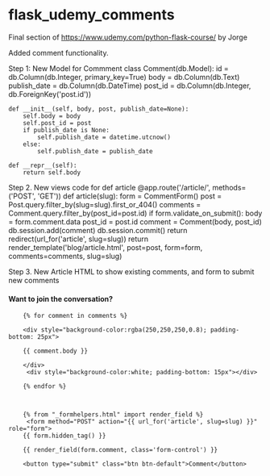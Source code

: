 # flask_udemy_comments

Final section of https://www.udemy.com/python-flask-course/ by Jorge 

Added comment functionality.

Step 1: New Model for Commment
class Comment(db.Model):
    id = db.Column(db.Integer, primary_key=True)
    body = db.Column(db.Text)
    publish_date = db.Column(db.DateTime)
    post_id = db.Column(db.Integer, db.ForeignKey('post.id'))
    
    
    def __init__(self, body, post, publish_date=None):
        self.body = body
        self.post_id = post
        if publish_date is None:
            self.publish_date = datetime.utcnow()
        else:
            self.publish_date = publish_date

    def __repr__(self):
        return self.body

Step 2. New views code for def article
@app.route('/article/<slug>', methods=('POST', 'GET'))
def article(slug):
    form = CommentForm()
    post = Post.query.filter_by(slug=slug).first_or_404()
    comments = Comment.query.filter_by(post_id=post.id)
    if form.validate_on_submit():
        body = form.comment.data
        post_id = post.id
        comment = Comment(body, post_id)
        db.session.add(comment)
        db.session.commit()
        return redirect(url_for('article', slug=slug))
    return render_template('blog/article.html', post=post, form=form, comments=comments, slug=slug)

Step 3. New Article HTML to show existing comments, and form to submit new comments

   <h4>Want to join the conversation?</h4>

        {% for comment in comments %}
        
        <div style="background-color:rgba(250,250,250,0.8); padding-bottom: 25px">
        
        {{ comment.body }}
        
        </div>
         <div style="background-color:white; padding-bottom: 15px"></div>
         
        {% endfor %}
        
       
        
        {% from "_formhelpers.html" import render_field %}
         <form method="POST" action="{{ url_for('article', slug=slug) }}" role="form">
        {{ form.hidden_tag() }}
            
        {{ render_field(form.comment, class='form-control') }}
        
        <button type="submit" class="btn btn-default">Comment</button>

